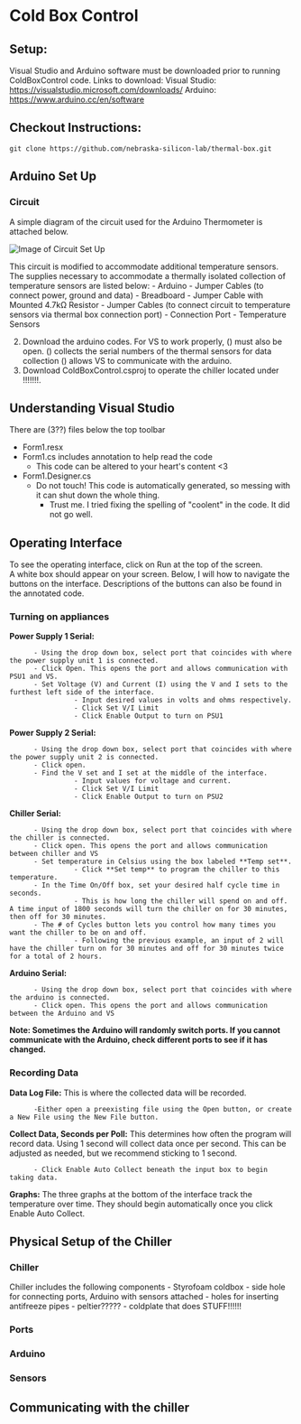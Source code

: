 # Cold Box Control

## Setup:

Visual Studio and Arduino software must be downloaded prior to running ColdBoxControl code. Links to download:
          Visual Studio: https://visualstudio.microsoft.com/downloads/
          Arduino: https://www.arduino.cc/en/software
          
## Checkout Instructions:

```
git clone https://github.com/nebraska-silicon-lab/thermal-box.git
```

## Arduino Set Up

### Circuit 

A simple diagram of the circuit used for the Arduino Thermometer is attached below.

![Image of Circuit Set Up](https://hackster.imgix.net/uploads/attachments/229740/FP8600RIFMRO359.LARGE.jpg?auto=compress%2Cformat&w=1280&h=960&fit=max)

This circuit is modified to accommodate additional temperature sensors. The supplies necessary to accommodate a thermally isolated collection of temperature sensors are listed below:
          - Arduino
          - Jumper Cables (to connect power, ground and data)
          - Breadboard
          - Jumper Cable with Mounted 4.7kΩ Resistor
          - Jumper Cables (to connect circuit to temperature sensors via thermal box connection port)
          - Connection Port 
          - Temperature Sensors
    
    
          
          
          
2. Download the arduino codes. For VS to work properly, () must also be open.
   () collects the serial numbers of the thermal sensors for data collection 
   () allows VS to communicate with the arduino. 
3. Download ColdBoxControl.csproj to operate the chiller located under !!!!!!!. 
## Understanding Visual Studio
There are (3??) files below the top toolbar
  - Form1.resx
  - Form1.cs includes annotation to help read the code
    - This code can be altered to your heart's content <3
  - Form1.Designer.cs 
    - Do not touch! This code is automatically generated, so messing with it can shut down the whole thing. 
      - Trust me. I tried fixing the spelling of "coolent" in the code. It did not go well. 
## Operating Interface
  To see the operating interface, click on Run at the top of the screen.  
  A white box should appear on your screen. Below, I will how to navigate the buttons on the interface. Descriptions of the buttons can also be found in the annotated code.
        
### Turning on appliances
 **Power Supply 1 Serial:**
 
          - Using the drop down box, select port that coincides with where the power supply unit 1 is connected.
          - Click Open. This opens the port and allows communication with PSU1 and VS.
          - Set Voltage (V) and Current (I) using the V and I sets to the furthest left side of the interface.
                    - Input desired values in volts and ohms respectively.
                    - Click Set V/I Limit 
                    - Click Enable Output to turn on PSU1
**Power Supply 2 Serial:** 

          - Using the drop down box, select port that coincides with where the power supply unit 2 is connected. 
          - Click open. 
          - Find the V set and I set at the middle of the interface. 
                    - Input values for voltage and current.
                    - Click Set V/I Limit 
                    - Click Enable Output to turn on PSU2
 **Chiller Serial:**
 
          - Using the drop down box, select port that coincides with where the chiller is connected.
          - Click open. This opens the port and allows communication between chiller and VS
          - Set temperature in Celsius using the box labeled **Temp set**. 
                    - Click **Set temp** to program the chiller to this temperature.
          - In the Time On/Off box, set your desired half cycle time in seconds.
                    - This is how long the chiller will spend on and off. A time input of 1800 seconds will turn the chiller on for 30 minutes, then off for 30 minutes. 
          - The # of Cycles button lets you control how many times you want the chiller to be on and off. 
                    - Following the previous example, an input of 2 will have the chiller turn on for 30 minutes and off for 30 minutes twice for a total of 2 hours. 
                              
**Arduino Serial:**

          - Using the drop down box, select port that coincides with where the arduino is connected.
          - Click open. This opens the port and allows communication between the Arduino and VS
                              
**Note: Sometimes the Arduino will randomly switch ports.
      If you cannot communicate with the Arduino, check different ports to see if it has changed.**
                            
  ### Recording Data
 **Data Log File:**
 This is where the collected data will be recorded. 
 
          -Either open a preexisting file using the Open button, or create a New File using the New File button.
 **Collect Data, Seconds per Poll:**
 This determines how often the program will record data. 
 Using 1 second will collect data once per second. This can be adjusted as needed, but we recommend sticking to 1 second.
                    
          - Click Enable Auto Collect beneath the input box to begin taking data.
        
 **Graphs:**
The three graphs at the bottom of the interface track the temperature over time. They should begin automatically once you click Enable Auto Collect. 
        
        
## Physical Setup of the Chiller
### Chiller
Chiller includes the following components
          - Styrofoam coldbox
                    - side hole for connecting ports, Arduino with sensors attached
                    - holes for inserting antifreeze pipes
                    - peltier?????
                    - coldplate that does STUFF!!!!!!
                    
### Ports
### Arduino
### Sensors
## Communicating with the chiller

